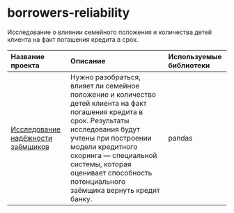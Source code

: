 # borrowers-reliability
Исследование о влиянии семейного положения и количества детей клиента на факт погашения кредита в срок.


| Название проекта            | Описание         | Используемые библиотеки                     |
| :-------------------- | :--------------------- |:---------------------------|
|[Исследование надёжности заёмщиков](https://github.com/VH135/big-cities-music/blob/main/big_cities_music.ipynb "Исследование надёжности заёмщиков") | Нужно разобраться, влияет ли семейное положение и количество детей клиента на факт погашения кредита в срок. Результаты исследования будут учтены при построении модели кредитного скоринга — специальной системы, которая оценивает способность потенциального заёмщика вернуть кредит банку. | pandas |
